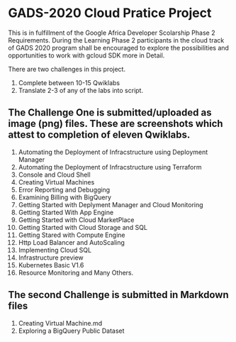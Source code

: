 # GADS-2020 Cloud Pratice Project

  This is in fulfillment of the Google Africa Developer Scolarship Phase 2 Requirements. During the Learning Phase 2 participants in the cloud track of GADS 2020 program shall be encouraged to explore the possibilities and opportunities to work with gcloud SDK more in Detail.


There are two challenges in this project.

1. Complete between 10-15 Qwiklabs
2. Translate 2-3 of any of the labs into script.

## The Challenge One is submitted/uploaded as image (png) files. These are screenshots which attest to completion of eleven Qwiklabs.

1. Automating the Deployment of Infracstructure using Deployment Manager
2. Automating the Deployment of Infracstructure using Terraform
3. Console and Cloud Shell
4. Creating Virtual Machines
5. Error Reporting and Debugging
6. Examining Billing with BigQuery
7. Getting Started with Deplyment Manager and Cloud Monitoring
8. Getting Started With App Engine
9. Getting Started with Cloud MarketPlace
10. Getting Started with Cloud Storage and SQL
11. Getting Stared with Compute Engine
12. Http Load Balancer and AutoScaling
13. Implementing Cloud SQL
14. Infrastructure preview
14. Kubernetes Basic V1.6
15. Resource Monitoring
and Many Others.

## The second Challenge is submitted in Markdown files 
  1. Creating Virtual Machine.md
  2. Exploring a BigQuery Public Dataset
